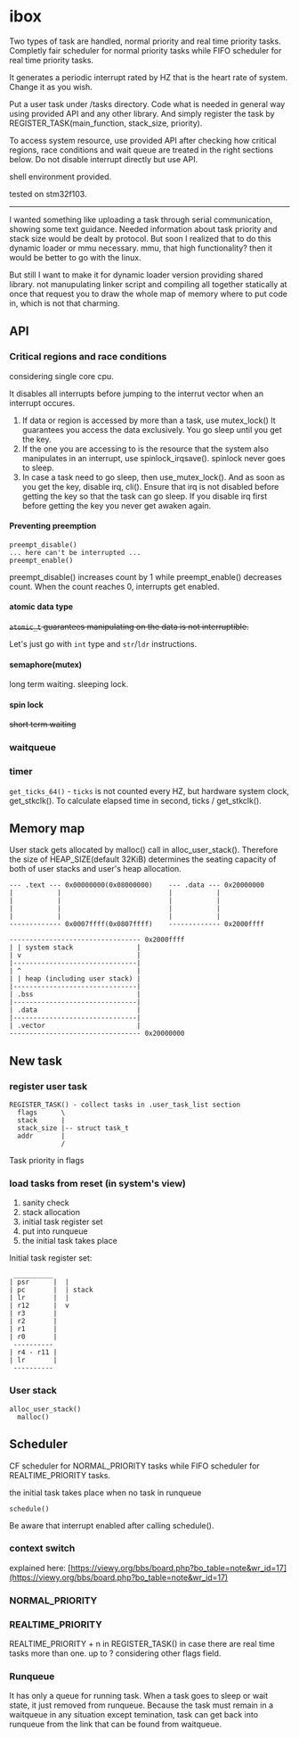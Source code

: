 # ibox

Two types of task are handled, normal priority and real time priority tasks. Completly fair scheduler for normal priority tasks while FIFO scheduler for real time priority tasks.

It generates a periodic interrupt rated by HZ that is the heart rate of system. Change it as you wish.

Put a user task under /tasks directory. Code what is needed in general way using provided API and any other library. And simply register the task by REGISTER_TASK(main_function, stack_size, priority).

To access system resource, use provided API after checking how critical regions, race conditions and wait queue are treated in the right sections below. Do not disable interrupt directly but use API.

shell environment provided.

tested on stm32f103.

----

I wanted something like uploading a task through serial communication, showing some text guidance. Needed information about task priority and stack size would be dealt by protocol. But soon I realized that to do this dynamic loader or mmu necessary. mmu, that high functionality? then it would be better to go with the linux.

But still I want to make it for dynamic loader version providing shared library. not manupulating linker script and compiling all together statically at once that request you to draw the whole map of memory where to put code in, which is not that charming.

## API

### Critical regions and race conditions

considering single core cpu.

It disables all interrupts before jumping to the interrut vector when an interrupt occures. 

1. If data or region is accessed by more than a task, use mutex_lock()
  It guarantees you access the data exclusively. You go sleep until you get the key.
2. If the one you are accessing to is the resource that the system also manipulates in an interrupt, use spinlock_irqsave().
  spinlock never goes to sleep.
3. In case a task need to go sleep, then use_mutex_lock(). And as soon as you get the key, disable irq, cli().
  Ensure that irq is not disabled before getting the key so that the task can go sleep. If you disable irq first before getting the key you never get awaken again.

#### Preventing preemption

	preempt_disable()
	... here can't be interrupted ...
	preempt_enable()

preempt_disable() increases count by 1 while preempt_enable() decreases count. When the count reaches 0, interrupts get enabled.

#### atomic data type

~~`atomic_t` guarantees manipulating on the data is not interruptible.~~

Let's just go with `int` type and `str`/`ldr` instructions.

#### semaphore(mutex)

long term waiting.
sleeping lock.

#### spin lock

~~short term waiting~~

### waitqueue

### timer

`get_ticks_64()` - `ticks` is not counted every HZ, but hardware system clock, get_stkclk(). To calculate elapsed time in second, ticks / get_stkclk().
	        
## Memory map

User stack gets allocated by malloc() call in alloc_user_stack(). Therefore the size of HEAP_SIZE(default 32KiB) determines the seating capacity of both of user stacks and user's heap allocation.

	--- .text --- 0x00000000(0x08000000)	--- .data --- 0x20000000
	|           |                           |           |
	|           |                           |           |
	|           |                           |           |
	|           |                           |           |
	------------- 0x0007ffff(0x0807ffff)    ------------- 0x2000ffff

	--------------------------------- 0x2000ffff
	| | system stack                |
	| v                             |
	|-------------------------------|
	| ^                             |
	| | heap (including user stack) |
	|-------------------------------|
	| .bss                          |
	|-------------------------------|
	| .data                         |
	|-------------------------------|
	| .vector                       |
	--------------------------------- 0x20000000

## New task

### register user task

	REGISTER_TASK() - collect tasks in .user_task_list section
	  flags      \
	  stack      |
	  stack_size |-- struct task_t
	  addr       |
	             /

Task priority in flags

### load tasks from reset (in system's view)

1. sanity check
2. stack allocation
3. initial task register set
4. put into runqueue
5. the initial task takes place

Initial task register set:

	 __________ 
	| psr      |  |
	| pc       |  | stack
	| lr       |  |
	| r12      |  v
	| r3       |
	| r2       |
	| r1       |
	| r0       |
	 ----------
	| r4 - r11 |
	| lr       |
	 ----------

### User stack

	alloc_user_stack()
	  malloc()

## Scheduler

CF scheduler for NORMAL_PRIORITY tasks while FIFO scheduler for REALTIME_PRIORITY tasks.

the initial task takes place when no task in runqueue

	schedule()

Be aware that interrupt enabled after calling schedule().

### context switch

explained here: [https://viewy.org/bbs/board.php?bo_table=note&wr_id=17](https://viewy.org/bbs/board.php?bo_table=note&wr_id=17)

### NORMAL_PRIORITY

### REALTIME_PRIORITY

REALTIME_PRIORITY + n in REGISTER_TASK() in case there are real time tasks more than one. up to ? considering other flags field.

### Runqueue

It has only a queue for running task. When a task goes to sleep or wait state, it just removed from runqueue. Because the task must remain in a waitqueue in any situation except temination, task can get back into runqueue from the link that can be found from waitqueue.
